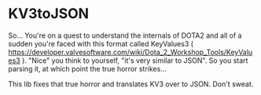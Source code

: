 # KV3toJSON

So...
You're on a quest to understand the internals of DOTA2 and all of a sudden you're faced with this format called KeyValues3 ( https://developer.valvesoftware.com/wiki/Dota_2_Workshop_Tools/KeyValues3 ). "Nice" you think to yourself, "it's very similar to JSON". So you start parsing it, at which point the true horror strikes...

This lib fixes that true horror and translates KV3 over to JSON.
Don't sweat.
